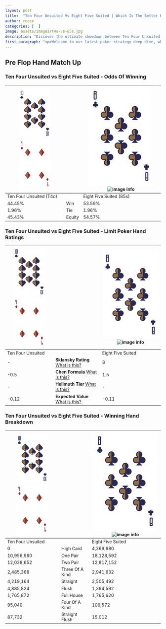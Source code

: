 ```yaml
---
layout: post
title:  "Ten Four Unsuited Vs Eight Five Suited | Which Is The Better Hand In Poker? A Complete Guide"
author: reece
categories: [  ]
image: assets/images/t4o-vs-85s.jpg
description: "Discover the ultimate showdown between Ten Four Unsuited and Eight Five Suited in poker! Uncover the odds, strategies, and scenarios where one hand triumphs over the other. Get ready to up your poker game with this thrilling analysis."
first_paragraph: "<p>Welcome to our latest poker strategy deep dive, where we're pitting two distinct hands against each other in a high-stakes showdown: Ten Four Unsuited vs Eight Five Suited.</p><p>In the dynamic world of poker, every decision counts, and knowing which hand holds the upper hand is key to your success at the table.</p><p>In this article, we'll dissect these two hands, explore the scenarios where one dominates the other, and equip you with the knowledge to make strategic choices that can tip the odds in your favor.</p><p>Get ready to unravel the intriguing dynamics of these poker hands and elevate your game to new heights.</p>"
---
```




[comment]: # (sp0)

## Pre Flop Hand Match Up

<div class="table hand-ratings" markdown="1"> 



### Ten Four Unsuited vs Eight Five Suited - Odds Of Winning


    
| ![image info](assets/images/hand1/T.png) ![image info](assets/images/hand1/4o.png) |  | ![image info](assets/images/hand2/8.png) ![image info](assets/images/hand2/5s.png) |
| -------- | -------- | -------- |
| Ten Four Unsuited (T4o) |  | Eight Five Suited (85s) |
| 44.45% | Win | 53.59% |
| 1.96% | Tie | 1.96% |
| 45.43% | Equity | 54.57% |




[comment]: # (sp1)



### Ten Four Unsuited vs Eight Five Suited - Limit Poker Hand Ratings


    
| ![image info](assets/images/hand1/T.png) ![image info](assets/images/hand1/4o.png) |  | ![image info](assets/images/hand2/8.png) ![image info](assets/images/hand2/5s.png) |
| -------- | -------- | -------- |
| Ten Four Unsuited |  | Eight Five Suited |
| - | **Sklansky Rating** [What is this?](/sklansky-rating-explained) | 8 |
| -0.5 | **Chen Formula** [What is this?](/chen-formula-explained) | 1.5 |
| - | **Hellmuth Tier** [What is this?](/Hellmuth-tier-explained) | - |
| -0.12 | **Expected Value** [What is this?](/expected-value-explained) | -0.11 |




[comment]: # (sp2)



### Ten Four Unsuited vs Eight Five Suited - Winning Hand Breakdown


    
| ![image info](assets/images/hand1/T.png) ![image info](assets/images/hand1/4o.png) |  | ![image info](assets/images/hand2/8.png) ![image info](assets/images/hand2/5s.png) |
| -------- | -------- | -------- |
| Ten Four Unsuited |  | Eight Five Suited |
| 0 | High Card | 4,369,680 |
| 10,956,960 | One Pair | 18,128,592 |
| 12,038,652 | Two Pair | 12,817,152 |
| 2,485,368 | Three Of A Kind | 2,941,632 |
| 4,219,164 | Straight | 2,505,492 |
| 4,885,824 | Flush | 1,394,592 |
| 1,765,872 | Full House | 1,765,620 |
| 95,040 | Four Of A Kind | 106,572 |
| 87,732 | Straight Flush | 15,012 |




[comment]: # (sp3)



</div>

[comment]: # (sp4)



[comment]: # (sp5)

